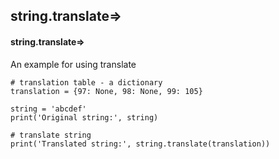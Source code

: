 ## string.translate=>
#### string.translate=>
An example for using translate
```
# translation table - a dictionary
translation = {97: None, 98: None, 99: 105}

string = 'abcdef'
print('Original string:', string)

# translate string
print('Translated string:', string.translate(translation))
```